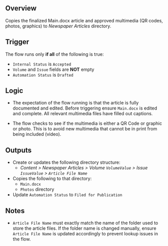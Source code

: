 ## Overview
Copies the finalized Main.docx article and approved multimedia (QR codes, photos, graphics) to *Newspaper Articles* directory. 

## Trigger

The flow runs only **if all** of the following is true:
- `Internal Status` is `Accepted`
- `Volume` and `Issue` fields are **NOT** empty
- `Automation Status` is `Drafted`

## Logic

- The expectation of the flow running is that the article is fully documented and edited. Before triggering ensure `Main.docx` is edited and complete. All relevant multimedia files have filled out captions.

- The flow checks to see if the multimedia is either a QR Code or graphic or photo. This is to avoid new multimedia that cannot be in print from being included (video).


## Outputs

-  Create or updates the following directory structure:
   -  *Content > Newspaper Articles >  Volume `VolumeValue` > Issue `IssueValue` > `Article File Name`*
-  Copies the following to that directory:
   -  `Main.docx`
   -  `Photos` directory
- Update `Automation Status` to `Filed for Publication`

## Notes

- `Article File Name` must exactly match the name of the folder used to store the article files.
If the folder name is changed manually, ensure `Article File Name` is updated accordingly to prevent lookup issues in the flow.


